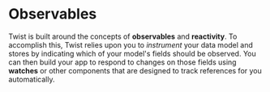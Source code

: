 # Observables

Twist is built around the concepts of **observables** and **reactivity**. To accomplish this, Twist relies upon you to _instrument_ your data model and stores by indicating which of your model's fields should be observed. You can then build your app to respond to changes on those fields using **watches** or other components that are designed to track references for you automatically.
